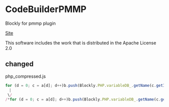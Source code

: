 # CodeBuilderPMMP
Blockly for pmmp plugin  

[Site](https://gollilla.github.io/CodeBuilderPMMP/)

This software includes the work that is distributed in the Apache License 2.0  
  
 ## changed  
 php_compressed.js
```JavaScript
for (d = 0; c = a[d]; d++)b.push(Blockly.PHP.variableDB_.getName(c.getId(), Blockly.VARIABLE_CATEGORY_NAME) + ";");
　|
 \/ 
/*for (d = 0; c = a[d]; d++)b.push(Blockly.PHP.variableDB_.getName(c.getId(), Blockly.VARIABLE_CATEGORY_NAME) + ";");*/ 
```
